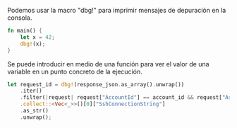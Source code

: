 Podemos usar la macro "dbg!" para imprimir mensajes de depuración en la consola. 
```rust
fn main() {
    let x = 42;
    dbg!(x);
}
```

Se puede introducir en medio de una función para ver el valor de una variable en un punto concreto de la ejecución. 
```rust
let request_id = dbg!(response_json.as_array().unwrap())
    .iter()
    .filter(|request| request["AccountId"] == account_id && request["AssetId"] == asset_id)
    .collect::<Vec<_>>()[0]["SshConnectionString"]
    .as_str()
    .unwrap();
```
